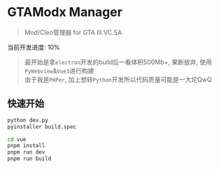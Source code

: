 # GTAModx Manager

> Mod/Cleo管理器 for GTA III.VC.SA

当前开发进度: 10%

> 最开始是拿`electron`开发的build后一看体积500Mb+, 果断放弃, 使用`PyWebview`&`Vue3`进行构建  
> 由于我是`PHPer`, 加上想转`Python`开发所以代码质量可能是一大坨QwQ

## 快速开始

```bash
python dev.py
pyinstaller build.spec
```

```bash
cd vue
pnpm install
pnpm run dev
pnpm run build
```